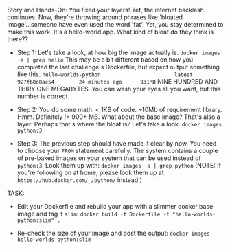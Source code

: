 Story and Hands-On:
You fixed your layers! Yet, the internet backlash continues. Now, they're throwing around phrases like 'bloated image'...someone have even used the word 'fat'. Yet, you stay determined to make this work.
It's a hello-world app. What kind of bloat do they think is there??

- Step 1: Let's take a look, at how big the image actually is. 
  `docker images -a | grep hello`
  This may be a bit different based on how you completed the last challenge's Dockerfile, but expect output something like this.
  `hello-worlds-python                        latest              927fb8d8ac54        24 minutes ago      931MB`
  NINE HUNDRED AND THIRY ONE MEGABYTES. You can wash your eyes all you want, but this number is correct.

- Step 2: You do some math. < 1KB of code. ~10Mb of requirement library. Hmm. Definitely != 900+ MB. What about the base image? That's also a layer. Perhaps that's where the bloat is? Let's take a look.
  `docker images python:3`

- Step 3: The previous step should have made it clear by now. You need to choose your `FROM` statement carefully. The system contains a couple of pre-baked images on your system that can be used instead of `python:3`. Look them up with:
  `docker images -a | grep python`
  (NOTE: If you're following on at home, please look them up at `https://hub.docker.com/_/python/` instead.)

TASK:
- Edit your Dockerfile and rebuild your app with a slimmer docker base image and tag it `slim`:
  `docker build -f Dockerfile -t "hello-worlds-python:slim" .`

- Re-check the size of your image and post the output:
  `docker images hello-worlds-python:slim`
